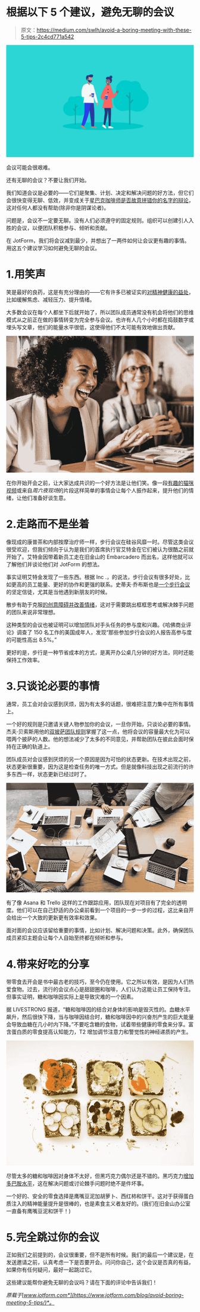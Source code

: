 # 根据以下 5 个建议，避免无聊的会议

> 原文：<https://medium.com/swlh/avoid-a-boring-meeting-with-these-5-tips-2c4cd771a542>

![](img/f136c056911f83987c26c074b789c7f4.png)

会议可能会很艰难。

还有无聊的会议？不要让我们开始。

我们知道会议是必要的——它们是聚集、计划、决定和解决问题的好方法，但它们会很快变得无聊、低效，并变成关于[星巴克咖啡师是否故意拼错你的名字的辩论](https://www.youtube.com/watch?v=kz57jDu9KUM)，这对任何人都没有帮助(除非你是阴谋论者)。

问题是，会议不一定要无聊。没有人们必须遵守的固定规则。组织可以创建引人入胜的会议，以便团队积极参与、倾听和贡献。

在 JotForm，我们将会议减到最少，并想出了一两件如何让会议更有趣的事情。用这五个建议学习如何避免无聊的会议。

# 1.用笑声

笑是最好的良药，这是有充分理由的——它有许多已被证实的[对精神健康的益处](https://www.helpguide.org/articles/mental-health/laughter-is-the-best-medicine.htm)，比如缓解焦虑、减轻压力、提升情绪。

大多数会议在每个人都坐下后就开始了，所以团队成员通常没有机会将他们的思维模式从之前正在做的事情转变为完全参与会议。也许有人几个小时都在捣鼓数字或埋头写文章，他们的能量水平很低，这使得他们不太可能有效地做出贡献。

![](img/cc80ab54a9888a5bc0f62b255c5f8537.png)

在你开始开会之前，让大家达成共识的一个好方法是让他们笑。像一段[有趣的猫咪视频](https://www.youtube.com/watch?v=dGFSjKuJfrI)或来自*周六夜现场*的片段这样简单的事情会让每个人振作起来，提升他们的情绪，让他们准备好谈生意。

# 2.走路而不是坐着

像现成的康普茶和内部按摩治疗师一样，步行会议在硅谷风靡一时。尽管这类会议很受欢迎，但我们倾向于认为是我们的首席执行官艾特金在它们被认为很酷之前就开始了。艾特金因带着新员工走在旧金山的 Embarcadero 而出名，这样他就可以了解他们并谈论他们对 JotForm 的想法。

事实证明艾特金发现了一些东西。根据 Inc .，的说法，步行会议有很多好处，比如更高的员工能量、更好的协作和更强的联系。史蒂夫·乔布斯也是[一个步行会议](http://fortune.com/2011/11/15/silicon-valleys-different-kind-of-power-walk/)的坚定信徒，尤其是当他遇到新朋友的时候。

散步有助于克服[的创意障碍并改善情绪](https://www.rd.com/health/fitness/walking-benefits-15-minutes/)，这对于需要跳出框框思考或解决棘手问题的团队来说非常理想。

这种类型的会议也被证明可以增加团队对手头任务的参与度和兴趣。《哈佛商业评论》调查了 150 名工作的美国成年人，发现“那些参加步行会议的人报告高参与度的可能性高出 8.5%。”

更好的是，步行是一种节省成本的方式，是离开办公桌几分钟的好方法，同时还能保持工作效率。

# 3.只谈论必要的事情

通常，员工会对会议感到厌烦，因为有太多的话题，很难把注意力集中在所有事情上。

一个好的规则是只邀请关键人物参加你的会议，一旦你开始，只谈论必要的事情。杰夫·贝索斯用他的[双披萨团队规则](https://www.inc.com/justin-bariso/jeff-bezos-knows-how-to-run-a-meeting-here-are-his-three-simple-rules.html)掌握了这一点，他将会议的容量最大化为可以喂两个披萨的人数。他的想法减少了太多的不同意见，并帮助团队在彼此会面时保持在正确的轨道上。

团队成员对会议感到厌烦的另一个原因是因为可怕的状态更新。在技术出现之前，状态更新很重要，因为这是检查任务的唯一方式。但是就像科技出现之前流行的许多东西一样，状态更新已经过时了。

![](img/54d056efc3fa0049ed02e775f0363e02.png)

有了像 Asana 和 Trello 这样的工作跟踪应用，团队现在对项目有了完全的透明度。他们可以在自己舒适的办公桌前看到一个项目的一步一步的过程，这比亲自开会给出一个大致的更新更有效率和效果。

面对面的会议应该留给重要的事情，比如计划、解决问题和决策。此外，确保团队成员紧扣主题会让每个人自始至终都在倾听和参与。

# 4.带来好吃的分享

带零食去开会是书中最古老的技巧，至今仍在使用。它之所以有效，是因为人们热爱食物。过去，流行的会议点心是甜甜圈和咖啡，人们认为这能让员工保持专注。但事实证明，糖和咖啡因实际上是导致灾难的一个因素。

据 LIVESTRONG 报道，“糖和咖啡因的结合对身体的影响是毁灭性的。血糖水平飙升，然后很快下降，当与咖啡因结合时，糖和咖啡因中的兴奋剂产生的巨大能量会导致血糖在几小时内下降。”不要吃含糖的食物，试着带些健康的零食来分享。富含蛋白质的零食提高认知能力，T2 增加调节注意力和警觉性的神经递质的产生。

![](img/43b1aa2867439c6f4bb76acac8c6a0eb.png)

尽管太多的糖和咖啡因对身体不太好，但黑巧克力偶尔还是不错的。黑巧克力[增加多巴胺水平](https://www.bbcgoodfood.com/howto/guide/what-dopamine-diet)，这在解决问题或讨论棘手问题时绝不是件坏事。

一个好的、安全的零食选择是鹰嘴豆泥加胡萝卜、西红柿和饼干。这对于获得蛋白质注入的精神能量提升是很棒的，也是素食主义者友好的。(我们在旧金山办公室一直备有鹰嘴豆泥和饼干！)

# 5.完全跳过你的会议

正如我们之前提到的，会议很重要，但不是所有时候。我们的最后一个建议是，在发送邀请之前，认真考虑一下是否要开会。问问你自己，这个会议是否真的有益，如果你有任何疑问，最好一起跳过它。

这些建议能帮你避免无聊的会议吗？请在下面的评论中告诉我们！

*原载于*[*www.jotform.com*](https://www.jotform.com/blog/avoid-boring-meeting-5-tips/)*。*
